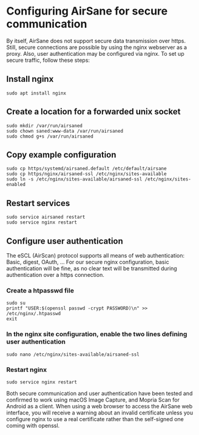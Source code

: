 # Configuring AirSane for secure communication 
By itself, AirSane does not support secure data transmission over https. 
Still, secure connections are possible by using the nginx webserver as a proxy. Also, user authentication may be configured via nginx.
To set up secure traffic, follow these steps:
## Install nginx
```sudo apt install nginx```
## Create a location for a forwarded unix socket
```
sudo mkdir /var/run/airsaned
sudo chown saned:www-data /var/run/airsaned
sudo chmod g+s /var/run/airsaned
```
## Copy example configuration
```
sudo cp https/systemd/airsaned.default /etc/default/airsane
sudo cp https/nginx/airsaned-ssl /etc/nginx/sites-available
sudo ln -s /etc/nginx/sites-available/airsaned-ssl /etc/nginx/sites-enabled
```
## Restart services
```
sudo service airsaned restart
sudo service nginx restart
```
## Configure user authentication
The eSCL (AirScan) protocol supports all means of web authentication: Basic, digest, OAuth, ...
For our secure nginx configuration, basic authentication will be fine, as no clear text will be transmitted during authentication over
a https connection.
### Create a htpasswd file
```
sudo su
printf "USER:$(openssl passwd -crypt PASSWORD)\n" >> /etc/nginx/.htpasswd
exit
```
### In the nginx site configuration, enable the two lines defining user authentication
```sudo nano /etc/nginx/sites-available/airsaned-ssl```
### Restart nginx
```sudo service nginx restart```

Both secure communication and user authentication have been tested and confirmed to work
using macOS Image Capture, and Mopria Scan for Android as a client.
When using a web browser to access the AirSane web interface, you will receive a warning
about an invalid certificate unless you configure nginx to use a real certificate rather
than the self-signed one coming with openssl.

  
